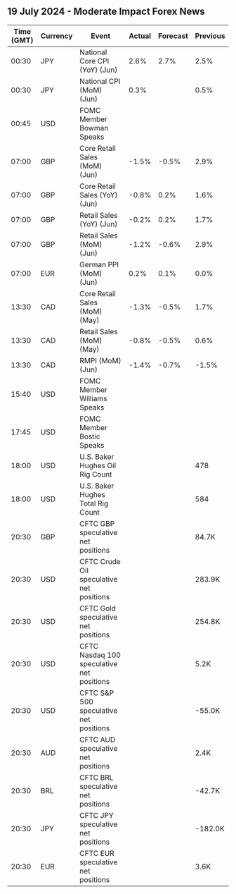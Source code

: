 ## 19 July 2024 - Moderate Impact Forex News

| Time (GMT) | Currency | Event | Actual | Forecast | Previous |
|------|----------|-------|--------|----------|----------|
| 00:30 | JPY | National Core CPI (YoY) (Jun) | 2.6% | 2.7% | 2.5% |
| 00:30 | JPY | National CPI (MoM) (Jun) | 0.3% |  | 0.5% |
| 00:45 | USD | FOMC Member Bowman Speaks |  |  |  |
| 07:00 | GBP | Core Retail Sales (MoM) (Jun) | -1.5% | -0.5% | 2.9% |
| 07:00 | GBP | Core Retail Sales (YoY) (Jun) | -0.8% | 0.2% | 1.6% |
| 07:00 | GBP | Retail Sales (YoY) (Jun) | -0.2% | 0.2% | 1.7% |
| 07:00 | GBP | Retail Sales (MoM) (Jun) | -1.2% | -0.6% | 2.9% |
| 07:00 | EUR | German PPI (MoM) (Jun) | 0.2% | 0.1% | 0.0% |
| 13:30 | CAD | Core Retail Sales (MoM) (May) | -1.3% | -0.5% | 1.7% |
| 13:30 | CAD | Retail Sales (MoM) (May) | -0.8% | -0.5% | 0.6% |
| 13:30 | CAD | RMPI (MoM) (Jun) | -1.4% | -0.7% | -1.5% |
| 15:40 | USD | FOMC Member Williams Speaks |  |  |  |
| 17:45 | USD | FOMC Member Bostic Speaks |  |  |  |
| 18:00 | USD | U.S. Baker Hughes Oil Rig Count |  |  | 478 |
| 18:00 | USD | U.S. Baker Hughes Total Rig Count |  |  | 584 |
| 20:30 | GBP | CFTC GBP speculative net positions |  |  | 84.7K |
| 20:30 | USD | CFTC Crude Oil speculative net positions |  |  | 283.9K |
| 20:30 | USD | CFTC Gold speculative net positions |  |  | 254.8K |
| 20:30 | USD | CFTC Nasdaq 100 speculative net positions |  |  | 5.2K |
| 20:30 | USD | CFTC S&P 500 speculative net positions |  |  | -55.0K |
| 20:30 | AUD | CFTC AUD speculative net positions |  |  | 2.4K |
| 20:30 | BRL | CFTC BRL speculative net positions |  |  | -42.7K |
| 20:30 | JPY | CFTC JPY speculative net positions |  |  | -182.0K |
| 20:30 | EUR | CFTC EUR speculative net positions |  |  | 3.6K |
